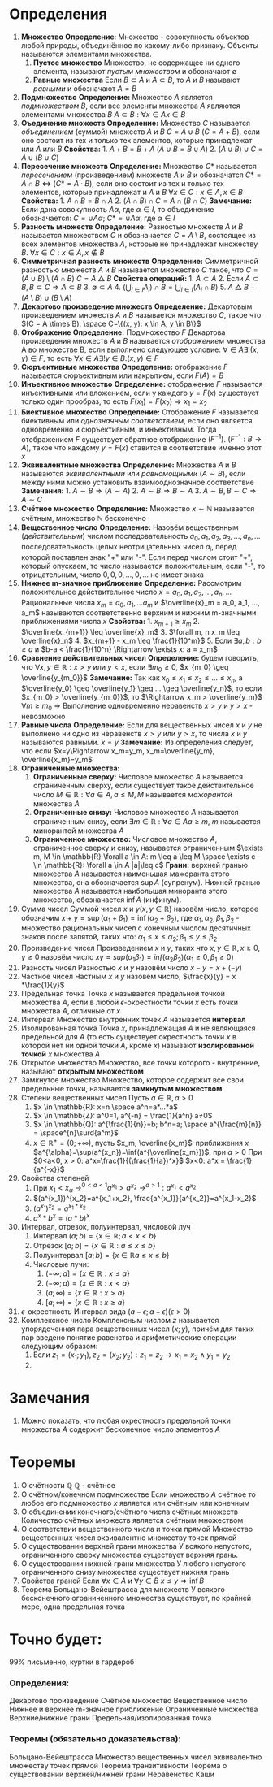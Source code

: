 # Определения
1. **Множество**
	**Определение**: Множество - совокупность объектов любой природы, объединённое по какому-либо признаку. Объекты называются элементами множества.
	1. **Пустое множество**
		Множество, не содержащее ни одного элемента, называют *пустым множеством* и обозначают $\emptyset$
	2. **Равные множества**
		Если $B \subset A$ и $A \subset B$, то $A$ и $B$ называют *равными* и обозначают $A = B$
2. **Подмножество**
	**Определение:** Множество $A$ является *подмножеством* $B$, если все элементы множества $A$ являются элементами множества $B$
	$A \subset B: \forall x \in A  x \in B$
3. **Оъединение множеств**
	**Определение:** Множество $C$ называется *объединением* (суммой) множеств $A$ и $B$ $C = A \cup B$ ($C = A + B$), если оно состоит из тех и только тех элементов, которые принадлежат или $A$ или $B$
	**Свойства:**
		1. $A + B = B + A$ ($A \cup B = B \cup A$)
		2. $(A \cup B) \cup C = A \cup (B \cup C)$
4. **Пересечение множеств**
	**Определение:** Множество $C$* называется *пересечением* (произведением) множеств $A$ и $B$ и обозначатся $C* = A \cap B$ <=> $(C* = A \cdot B)$, если оно состоит из тех и только тех элементов, которые принадлежат и ${A}$ и $B$ 
	$\forall x \in C: x \in A, x \in B$
	**Свойства:** 
		1. $A \cap B = B \cap A$
		2. $(A \cap B) \cap C = A \cap (B \cap C)$
	**Замечание:** Если дана совокупность $A\alpha$, где $\alpha \in I$, то объединение обозначается: $C = \cup A\alpha$; $C* = \cup A\alpha$, где $\alpha \in I$
5. **Разность множеств**
	**Определение:** Разностью множеств $A$ и $B$ называется множеством $C$ и обозначается $C = A \setminus B$, состоящее из всех элементов множества $A$, которые не принадлежат множеству $B$.
	 $\forall x \in C: x \in A , x \notin B$
6. **Симметричная разность множеств**
	**Определение:** Симметричной разностью множеств $A$ и $B$ называется множество $C$ такое, что $C = (A \cup B) \setminus (A \cap B)$
	$C = A \bigtriangleup B$
	**Свойства операций:**
		1. $A \subset A$
		2. Если $A \subset B, B \subset C \Rightarrow A \subset B$
		3. $\emptyset \subset A$
		4. $\left( \bigcup_{i \in I} A_i \right) \cap B = \bigcup_{i \in I} (A_i \cap B)$
		5. $A \bigtriangleup B - (A \setminus B) \cup (B \setminus A)$
7. **Декартово произведение множеств**
	**Определение:** Декартовым произведением множеств $A$ и $B$  называется множество $C$, такое что $(C = A \times B): \space C=\{(x, y): x \in A, y \in B\}$
8. **Отображение**
	**Определение:** Подмножество $F$ Декартова произведения множеств $A$ и $B$ называется *отображением* множества A во множестве B, если выполнено следующее условие: $\forall \in A \exists! (x, y) \in F$, то есть $\forall x \in A \exists! y \in B. (x,y) \in F$
9. **Сюръективные множества**
	**Определение:** отображение $F$ называется сюръективным или накрытием, если $F(A)=B$
10. **Инъективное множество**
	**Определение:** отображение $F$ называется инъективными или вложением, если у каждого $y = F(x)$ существует только один прообраз, то есть $F(x_1)=F(x_2) \Rightarrow x_1=x_2$
11. **Биективное множество**
	**Определение:** Отображение $F$ называется биективным или *однозначным соответствием*, если оно является одновременно и сюръективным, и инъективным. Тогда отображением $F$ существует обратное отображение $(F^{-1})$. $(F^{-1}: B \rightarrow A)$, такое что каждому $y = F(x)$ ставится в соответствие именно этот $x$
12. **Эквивалентные множества**
	**Определение:** Множества $A$ и $B$ называются *эквивалентными* или *равномощными* $(A \sim B)$, если между ними можно установить взаимооднозначное соответствие
	**Замечания:**
		1. $A \sim B \Rightarrow (A \sim A)$
		2. $A \sim B \Rightarrow B \sim A$
		3. $A \sim B, B \sim C \Rightarrow A \sim C$
13. **Счётное множество**
	**Определение:** Множество $x \sim \mathbb {N}$ называется счётным, множество $\mathbb {N}$ бесконечно
14. **Вещественное число**
	**Определение:** Назовём вещественным (*действительным*) числом последовательность $a_0, a_1, a_2, a_3, ..., a_n, ...$ последовательность целых неотрицательных чисел $a_i$, перед которой поставлен знак "+" или "-". 
	Если перед числом стоит "+", который опускаем, то число называется положительным, если "-", то отрицательным, число $0, 0, 0, ..., 0, ...$ не имеет знака
15. **Нижнее m-значное приближение**
	**Определение:** Рассмотрим положительное действительное число $x = a_0, a_1, a_2, ..., a_n, ...$ Рациональные числа $x_m = a_0, a_1, ... a_m$ и $\overline{x}_m = a_0, a_1, ..., a_m$ называются соответственно верхним и нижним m-значными приближениями числа $x$
	**Свойства:** 
		1. $x_{m+1} \geq x_m$
		2. $\overline{x_{m+1}} \leq \overline{x}_m$
		3. $\forall m, n x_m \leq \overline{x}_n$
		4. $x_{m+1} - x_m \leq \frac{1}{10^m}$
		5. Если $\exists a, b: b \geq a$ и $b-a < \frac{1}{10^n} \Rightarrow \exists x: a = x_m$
16. **Сравнение действительных чисел**
	**Определение:** будем говорить, что $\forall x, y \in \mathbb{R}: x > y$ или $y < x$, если $\exists m_0 \geq 0$, $x_{m_0} \geq \overline{y_{m_0}}$
	__Замечание:__ Так как $x_0 \leq x_1 \leq x_2 \leq ... \leq x_n$, а $\overline{y_0} \geq \overline{y_1} \geq ... \geq \overline{y_n}$, то если $x_{m_0} > \overline{y_{m_0}}$, то $\Rightarrow x_m  > \overline{y_m}$  $\forall m \geq m_0$ 
	$\Rightarrow$  Выполнение одновременно неравенств $x > y$ и $y > x$ - невозможно
17. **Равные числа**
	**Определение:** Если для вещественных чисел $x$ и $y$ не выполнено ни одно из неравенств $x>y$ или $y>x$, то числа $x$ и $y$ называются равными. $x=y$
	**Замечание:** Из определения следует, что если $x=y\Rightarrow x_m=y_m, x_m=\overline{y_m}, \overline{x_m}=y_m$ 
18. **Ограниченные множества:**
	1. __Ограниченные сверху:__ Числовое множество $A$ называется ограниченным сверху, если существует такое действительное число $M \in \mathbb{R}: \forall a \in A, a\leq M, M$ называется *мажорантой* множества $A$
	2. **Ограниченные снизу:**  Числовое множество $A$ называется ограниченным снизу, если $\exists m \in \mathbb{R}: \forall a \in A a \geq m$, $m$ называется минорантой множества $A$  
	3. **Ограниченное множество:** Числовое множество $A$, ограниченное сверху и снизу, называется ограниченным $\exists m, M \in \mathbb{R} \forall a \in A: m \leq a \leq M \space  \exists c \in \mathbb{R}: \forall a \in A |a|\leq c$
	**Грани:** верхней гранью множества $A$ называется наименьшая мажоранта этого множества, она обозначается $\sup A$ (супренум). Нижней гранью множества $A$ называется наибольшая миноранта этого множества, обозначается $\inf A$ (инфинум).
19. Сумма чисел
	Суммой чисел $x$ и $y (x, y \in \mathbb{R})$ назовём число, которое обозначим $x+y=\sup (\alpha_1 + \beta_1)=\inf(\alpha_2 + \beta_2)$, где $\alpha_1, \alpha_2, \beta_1, \beta_2$ - множество рациональных чисел с конечным числом десятичных знаков после запятой, таких что: $\alpha_1 ≤ x ≤ \alpha_2; \beta_1 ≤ y ≤ \beta_2$
20. Произведение чисел
	Произведением $x$ и $y$, таких что $x, y \in \mathbb{R}, x≥0, y≥0$ назовём число $xy=sup(\alpha_1 \beta_1)=inf(\alpha_2 \beta_2) (\alpha_1 ≥ 0, \beta_1 ≥ 0)$
21. Разность чисел
	Разностью $x$ и $y$ назовём число $x-y=x+(-y)$
22. Частное чисел
	Частным $x$ и $y$ назовём число, $\frac{x}{y} = x *\frac{1}{y}$
23. Предельная точка
	Точка $x$ называется предельной точкой множества $A$, если в любой $\epsilon$-окрестности точки $x$ есть точки множества $A$, отличные от $x$
24. Интервал
	Множество внутренних точек $A$ называется **интервал**
25. Изолированная точка
	Точка $x$, принадлежащая $A$ и не являющаяся предельной для $A$ (то есть существует окрестность точки $x$ в которой нет ни одной точки $A$, кроме $x$) называют **изолированной точкой** $x$ множества $A$
26. Открытое множество
	Множество, все точки которого - внутренние, называют **открытым множеством**
27. Замкнутое множество
	Множество, которое содержит все свои предельные точки, называется **замкнутым множеством** 
28. Степени вещественных чисел
    Пусть $a \in \mathbb{R}, a>0$
    1. $x \in \mathbb{R}: x=n \space a^n=a*...*a$
    2. $x \in \mathbb{Z}: a^0=1, a^{-n} = \frac{1}{a^n} a≠0$
    3. $x \in \mathbb{Q}: a^{\frac{1}{n}}=b; b^n=a; \space a^{\frac{m}{n}} = \space^{n}\surd{a^m}$
    4. $x \in \mathbb{R}^+=(0; +\infty)$, пусть $x_m, \overline{x_m}$-приближения $x$ $a^{\alpha}=\sup(a^{x_n})=\inf(a^{\overline{x_m}})$, при $a>0$
	При $0<a<0, x > 0: a^x=\frac{1}{(\frac{1}{a})^x}$ $x<0: a^x = \frac{1}{a^{-x}}$
29. Свойства степеней
	1. При $x_1 < x_{\alpha}$ $\rightarrow^{0<a<1} a^{x_1} > a^{x_2}$ $\rightarrow^{a>1}: a^{x_1} < a^{x_2}$
	2. $(a^{x_1})^{x_2}=a^{x_1+x_2}, \frac{a^{x_1}}{a^{x_2}}=a^{x_1-x_2}$
	3. $(a^{x_1})^{x_2}=a^{x_1*x_2}$
	4. $a^x*b^x=(a * b)^x$
30. Интервал, отрезок, полуинтервал, числовой луч
    1. Интервал $(a;b)=\{x\in \mathbb{R}; a < x < b\}$
    2. Отрезок $[a; b]=\{x\in\mathbb{R}:a≤x≤b\}$
    3. Полуинтервал $[a;b) = \{x\in \mathbb{R} a≤x≤b\}$
    4. Числовые лучи:
	    1. $(-\infty; a]=\{x\in\mathbb{R}: x ≤ a\}$
	    2. $(-\infty; a)=\{x\in\mathbb{R}:x<a\}$
	    3. $(a; \infty)=\{x\in\mathbb{R}: x > a\}$
	    4. $[a;\infty)=\{x\in\mathbb{R}: x ≥ a\}$
31. $\epsilon$-окрестность
    Интервал вида $(a-\epsilon; a+\epsilon)(\epsilon>0)$
32. Комплексное число
	Комплексным числом $z$ называется упорядоченная пара вещественных чисел $(x;y)$, причём для таких пар введено понятие равенства и арифметические операции следующим образом:
	1. Если $z_1=(x_1;y_1), z_2=(x_2;y_2): z_1=z_2 \rightarrow x_1=x_2 \wedge y_1=y_2$
	2. 
# Замечания
1. Можно показать, что любая окрестность предельной точки множества $A$ содержит бесконечное число элементов $A$
# Теоремы
1. О счётности $\mathbb {Q}$
	$\mathbb {Q}$ - счётное
2. О счётном/конечном подмножестве
	Если множество $A$ счётное то любое его подмножество $x$ является или счётным или конечным
3. О объединении конечного/счётного числа счётных множеств
	Количество счётных множеств является счётным множеством
4. О соответствии вещественного числа и точки прямой
	Множество вещественных чисел эквивалентно множеству точек прямой
5. О существовании верхней грани множества
	У всякого непустого, ограниченного сверху множества существует верхняя грань.
6. О существовании нижней грани множества
	У любого непустого ограниченного снизу множества существует нижняя грань
7. Свойства граней
	Если $\forall x \in A$ и $\forall y \in B$ $x ≤ y \Rightarrow \inf{B}$
8. Теорема Больцано-Вейештрасса для множеств
	У всякого бесконечного ограниченного множества существует, по крайней мере, одна предельная точка


# Точно будет:
99% письменно, куртки в гардероб
### Определения:
Декартово произведение
Счётное множество
Вещественное число
Нижнее и верхнее m-значное приближение
Ограниченные множества
Верхние/нижние грани
Предельная/изолированная точка
### Теоремы (обязательно доказательства):
Больцано-Вейештрасса
Множество вещественных чисел эквивалентно множеству точек прямой
Теорема транзитивности
Теорема о существовании верхней/нижней грани
Неравенство Каши